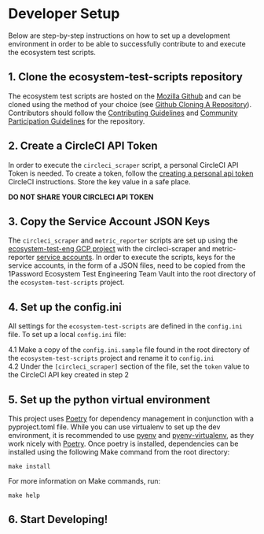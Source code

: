 # Developer Setup

Below are step-by-step instructions on how to set up a development environment in order to be able
to successfully contribute to and execute the ecosystem test scripts.

## 1. Clone the ecosystem-test-scripts repository

The ecosystem test scripts are hosted on the [Mozilla Github][Mozilla Github] and can be cloned
using the method of your choice (see [Github Cloning A Repository][Github Cloning A Repository]).
Contributors should follow the [Contributing Guidelines][Contributing Guidelines] and
[Community Participation Guidelines][Community Participation Guidelines] for the repository.

## 2. Create a CircleCI API Token

In order to execute the `circleci_scraper` script, a personal CircleCI API Token is needed. To
create a token, follow the [creating a personal api token][CircleCI Create API Token] CircleCI
instructions. Store the key value in a safe place.

**DO NOT SHARE YOUR CIRCLECI API TOKEN**

## 3. Copy the Service Account JSON Keys

The `circleci_scraper` and `metric_reporter` scripts are set up using the
[ecosystem-test-eng GCP project][ETE GCP Project] with the circleci-scraper and metric-reporter
[service accounts][ETE GCP Service Accounts]. In order to execute the scripts, keys for the service
accounts, in the form of a JSON files, need to be copied from the 1Password Ecosystem Test
Engineering Team Vault into the root directory of the `ecosystem-test-scripts` project.

## 4. Set up the config.ini

All settings for the `ecosystem-test-scripts` are defined in the `config.ini` file. To set up a 
local `config.ini` file:

4.1 Make a copy of the `config.ini.sample` file found in the root directory of the
    `ecosystem-test-scripts` project and rename it to `config.ini`\
4.2 Under the `[circleci_scraper]` section of the file, set the `token` value to the CircleCI API
    key created in step 2

## 5. Set up the python virtual environment

This project uses [Poetry][Poetry] for dependency management in conjunction with a pyproject.toml
file. While you can use virtualenv to set up the dev environment, it is recommended to use
[pyenv][Pyenv] and [pyenv-virtualenv][pyenv-virtualenv], as they work nicely with [Poetry][Poetry].
Once poetry is installed, dependencies can be installed using the following Make command from the
root directory:

```shell
make install
```

For more information on Make commands, run:

```shell
make help
```

## 6. Start Developing!

[CircleCI Create API Token]: https://circleci.com/docs/managing-api-tokens/#creating-a-personal-api-token
[Community Participation Guidelines]: https://github.com/mozilla/ecosystem-test-scripts/blob/main/CODE_OF_CONDUCT.md
[Contributing Guidelines]: https://github.com/mozilla/ecosystem-test-scripts/blob/main/CONTRIBUTING.md
[ETE GCP Project]: https://console.cloud.google.com/welcome?project=ecosystem-test-eng
[ETE GCP Service Accounts]: https://console.cloud.google.com/iam-admin/serviceaccounts?project=ecosystem-test-eng
[Github Cloning A Repository]: https://docs.github.com/en/repositories/creating-and-managing-repositories/cloning-a-repository
[Mozilla Github]: https://github.com/mozilla/ecosystem-test-scripts/
[Poetry]: https://python-poetry.org/docs/#installing-with-pipx
[Pyenv]: https://github.com/pyenv/pyenv#installation
[pyenv-virtualenv]: https://github.com/pyenv/pyenv-virtualenv#installation
